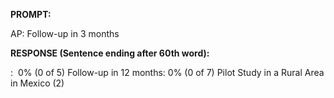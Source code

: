 **PROMPT:**

AP:  Follow-up in 3 months

**RESPONSE (Sentence ending after 60th word):**

 :  0% (0 of 5) Follow-up in 12 months: 0% (0 of 7) Pilot Study in a Rural Area in Mexico (2) 